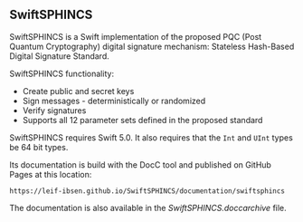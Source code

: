 ## SwiftSPHINCS

SwiftSPHINCS is a Swift implementation of the proposed PQC (Post Quantum Cryptography)
digital signature mechanism: Stateless Hash-Based Digital Signature Standard.

SwiftSPHINCS functionality:

* Create public and secret keys
* Sign messages - deterministically or randomized
* Verify signatures
* Supports all 12 parameter sets defined in the proposed standard

SwiftSPHINCS requires Swift 5.0. It also requires that the `Int` and `UInt` types be 64 bit types.

Its documentation is build with the DocC tool and published on GitHub Pages at this location:

    https://leif-ibsen.github.io/SwiftSPHINCS/documentation/swiftsphincs

The documentation is also available in the *SwiftSPHINCS.doccarchive* file.